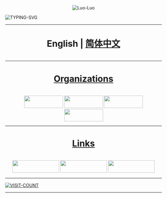 <div align="center">
  <img src="https://raw.githubusercontent.com/yyle88/yyle88/main/assets/sticker-eating-rice.gif" alt="Luo-Luo"/>
</div>

![TYPING-SVG](https://readme-typing-svg.demolab.com?font=Fira+Code&size=33&pause=1000&color=EBE912&width=999&lines=Hi+there+%F0%9F%91%8B%2C+Welcome+to+my+Page+%F0%9F%91%8B%2C+I'm+yyle88)

---

<h4 align="center" style="font-size: 2.0em;"><strong>English</strong> | <a href="./OTHERS.zh.md">简体中文</a></h4>

---

<h4 align="center" style="font-size: 2.0em;"><a href="./profile/README.md">Organizations</a></h4>

<div align="center">

<a href="https://github.com/go-xlan"><img src="https://img.shields.io/badge/go+xlan-%23ADFF2F.svg?style=flat&logoColor=white" height="40" width="125"></a>
<a href="https://github.com/go-mate"><img src="https://img.shields.io/badge/go+mate-%238A2BE2.svg?style=flat&logoColor=white" height="40" width="125"></a>
<a href="https://github.com/orzkratos"><img src="https://img.shields.io/badge/orzkratos-%23F2D330.svg?style=flat&logoColor=white" height="40" width="125"></a>
<a href="https://github.com/go-legs"><img src="https://img.shields.io/badge/go+legs-%2335A8D5.svg?style=flat&logoColor=white" height="40" width="125"></a>

</div>

---

<h4 align="center" style="font-size: 2.0em;"><a href="https://github.com/yyle88">Links</a></h4>

<div align="center">

<a href="https://github.com/yyle88"><img src="https://img.shields.io/badge/GitHub-%237D5E7F.svg?style=flat&logo=github&logoColor=white" height="40" width="150"></a>
<a href="https://t.me/yyle88"><img src="https://img.shields.io/badge/-Telegram-f5e0dc?style=for-the-badge&logo=telegram&logoColor=27A0D9" height="40" width="150"></a>
<a href="https://www.youtube.com/@%E6%9D%A8%E4%BA%A6%E4%B9%901990/videos"><img src="https://img.shields.io/badge/-YouTube-f2cdcd?style=for-the-badge&logo=YouTube&logoColor=FF0000" height="40" width="150"></a>

</div>

---

[![VISIT-COUNT](https://visitcount.itsvg.in/api?id=yyle88&label=profile-views&pretty=true)](https://visitcount.itsvg.in)

---
